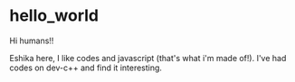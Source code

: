# hello_world

Hi humans!!

Eshika here, I like codes and javascript (that's what i'm made of!).
I've had codes on dev-c++ and find it interesting.
